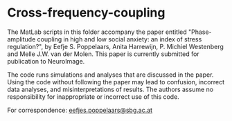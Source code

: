 # Cross-frequency-coupling

The MatLab scripts in this folder accompany the paper entitled "Phase-amplitude coupling in high and low social anxiety: an index of stress regulation?", by Eefje S. Poppelaars, Anita Harrewijn, P. Michiel Westenberg and Melle J.W. van der Molen. This paper is currently submitted for publication to NeuroImage.

The code runs simulations and analyses that are discussed in the paper.
Using the code without following the paper may lead to confusion, incorrect data analyses, and misinterpretations of results. The authors assume no responsibility for inappropriate or incorrect use of this code.

For correspondence: eefjes.poppelaars@sbg.ac.at
